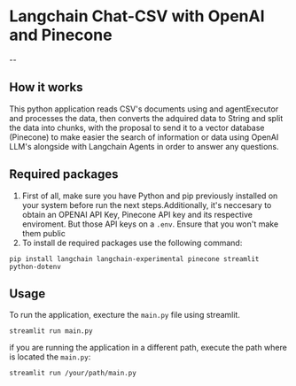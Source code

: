 
# Langchain Chat-CSV with OpenAI and Pinecone
--

## How it works
This python application reads CSV's documents using and agentExecutor and processes the data, then converts the adquired data to String and split the data into chunks, with the proposal to send it to a vector database (Pinecone) to make easier the search of information or data using OpenAI LLM's alongside with Langchain Agents in order to answer any questions. 

## Required packages
1. First of all, make sure you have Python and pip previously installed on your system before run the next steps.Additionally, it's neccesary to obtain an OPENAI API Key, Pinecone API key and its respective enviroment. But those API keys on a `.env`. Ensure that you won't make them public
2. To install de required packages use the following command: 
``` 
pip install langchain langchain-experimental pinecone streamlit python-dotenv
```


## Usage
To run the application, execture the `main.py` file using streamlit.
```
streamlit run main.py
```
if you are running the application in a different path, execute the path where is located the `main.py`:
``` 
streamlit run /your/path/main.py 
```